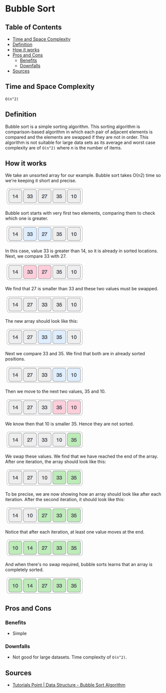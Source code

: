 # Bubble Sort

## Table of Contents
- [Time and Space Complexity](#time-and-space-complexity)
- [Definition](#definition)
- [How it works](#how-it-works)
- [Pros and Cons](#pros-and-cons)
  * [Benefits](#benefits)
  * [Downfalls](#downfalls)
- [Sources](#sources)

## Time and Space Complexity

`Ο(n^2)`

## Definition
Bubble sort is a simple sorting algorithm. This sorting algorithm is comparison-based
algorithm in which each pair of adjacent elements is compared and the elements are swapped
if they are not in order. This algorithm is not suitable for large data sets as its average
and worst case complexity are of `Ο(n^2)` where n is the number of items.

## How it works
We take an unsorted array for our example. Bubble sort takes Ο(n2) time so we're keeping
it short and precise.

![Bubble Sort - Step 1](./resources/bubble-sort-0.jpg)

Bubble sort starts with very first two elements, comparing them to check which one is greater.

![Bubble Sort - Step 2](./resources/bubble-sort-2.jpg)

In this case, value 33 is greater than 14, so it is already in sorted locations. Next, we
compare 33 with 27.

![Bubble Sort - Step 3](./resources/bubble-sort-3.jpg)

We find that 27 is smaller than 33 and these two values must be swapped.

![Bubble Sort - Step 4](./resources/bubble-sort-4.jpg)

The new array should look like this:

![Bubble Sort - Step 5](./resources/bubble-sort-5.jpg)

Next we compare 33 and 35. We find that both are in already sorted positions.

![Bubble Sort - Step 6](./resources/bubble-sort-6.jpg)

Then we move to the next two values, 35 and 10.

![Bubble Sort - Step 7](./resources/bubble-sort-7.jpg)

We know then that 10 is smaller 35. Hence they are not sorted.

![Bubble Sort - Step 8](./resources/bubble-sort-8.jpg)

We swap these values. We find that we have reached the end of the array. After one
iteration, the array should look like this:

![Bubble Sort - Step 9](./resources/bubble-sort-9.jpg)

To be precise, we are now showing how an array should look like after each iteration. After the second iteration, it should look like this:

![Bubble Sort - Step 10](./resources/bubble-sort-10.jpg)

Notice that after each iteration, at least one value moves at the end.

![Bubble Sort - Step 11](./resources/bubble-sort-11.jpg)

And when there's no swap required, bubble sorts learns that an array is completely sorted.

![Bubble Sort - Step 11](./resources/bubble-sort-11.jpg)

## Pros and Cons

### Benefits
- Simple

### Downfalls
- Not good for large datasets. Time complexity of `O(n^2)`.

## Sources
- [Tutorials Point | Data Structure - Bubble Sort Algorithm][1]

[1]: https://www.tutorialspoint.com/data_structures_algorithms/bubble_sort_algorithm.htm
